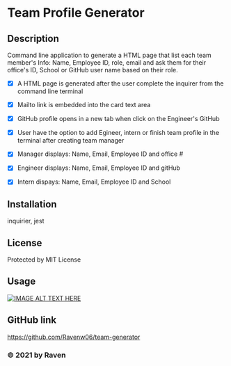 
  # Team Profile Generator 
  
  ## Description
  Command line application to generate a HTML page that list each team member's Info: Name, Employee ID, role, email and ask them for their office's ID, School or GitHub user name based on their role.
  - [x] A HTML page is generated after the user complete the inquirer from the command line terminal
  - [x] Mailto link is embedded into the card text area
  - [x] GitHub profile opens in a new tab when click on the Engineer's GitHub
  - [x] User have the option to add Egineer, intern or finish team profile in the terminal after creating team manager
  - [x] Manager displays: Name, Email, Employee ID and office #
  - [x] Engineer displays: Name, Email, Employee ID and gitHub
  - [x] Intern dispays: Name, Email, Employee ID and School



  ## Installation
  inquirier, jest

  ## License
  Protected by MIT License 

  ## Usage
 
  [![IMAGE ALT TEXT HERE]( https://img.youtube.com/vi/zgY9xI44Vdc&ab_channel=ManyeeWong/mqdefault.jpg)](https://www.youtube.com/watch?v=zgY9xI44Vdc&ab_channel=ManyeeWong)

  ## GitHub link
  https://github.com/Ravenw06/team-generator
  ### &copy; 2021 by Raven

    
